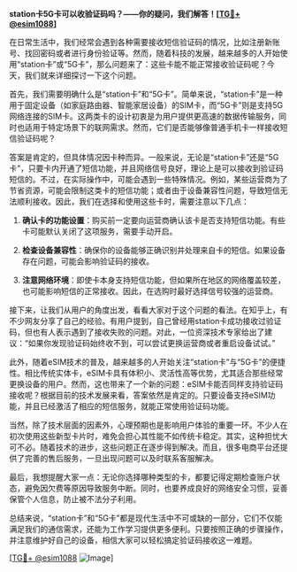 **station卡5G卡可以收验证码吗？——你的疑问，我们解答！[[TG💪+ @esim1088](https://t.me/s/esim1088)]**

在日常生活中，我们经常会遇到各种需要接收短信验证码的情况，比如注册新账号、找回密码或者进行身份验证等。然而，随着科技的发展，越来越多的人开始使用“station卡”或“5G卡”，那么问题来了：这些卡能不能正常接收验证码呢？今天，我们就来详细探讨一下这个问题。

首先，我们需要明确什么是“station卡”和“5G卡”。简单来说，“station卡”是一种用于固定设备（如家庭路由器、智能家居设备）的SIM卡，而“5G卡”则是支持5G网络连接的SIM卡。这两类卡的设计初衷是为用户提供更高速的数据传输服务，同时也适用于特定场景下的联网需求。然而，它们是否能够像普通手机卡一样接收短信验证码呢？

答案是肯定的，但具体情况因卡种而异。一般来说，无论是“station卡”还是“5G卡”，只要卡内开通了短信功能，并且网络信号良好，理论上是可以接收到验证码短信的。不过，在实际操作中，可能会遇到一些特殊情况。例如，某些运营商为了节省资源，可能会限制这类卡的短信功能；或者由于设备兼容性问题，导致短信无法顺利接收。因此，我们在选择和使用这些卡时，需要注意以下几点：

1. **确认卡的功能设置**：购买前一定要向运营商确认该卡是否支持短信功能。有些卡可能默认关闭了这项服务，需要手动开启。

2. **检查设备兼容性**：确保你的设备能够正确识别并处理来自卡的短信。如果设备存在问题，可能会影响验证码的接收。

3. **注意网络环境**：即使卡本身支持短信功能，但如果所在地区的网络覆盖较差，也可能影响短信的正常接收。因此，在选购时最好选择信号较强的运营商。

接下来，让我们从用户的角度出发，看看大家对于这个问题的看法。在知乎上，有不少网友分享了自己的经验。有用户提到，自己曾经用station卡成功接收过验证码，但也有人表示遇到了接收失败的问题。对此，一位资深技术专家给出了建议：“如果你发现验证码始终收不到，可以尝试更换运营商或者重启设备试试。”

此外，随着eSIM技术的普及，越来越多的人开始关注“station卡”与“5G卡”的便捷性。相比传统实体卡，eSIM卡具有体积小、灵活性高等优势，尤其适合那些经常更换设备的用户。然而，这也带来了一个新的问题：eSIM卡能否同样支持验证码接收呢？根据目前的技术发展来看，答案依然是肯定的。只要设备支持eSIM功能，并且已经激活了相应的短信服务，就能正常使用验证码功能。

当然，除了技术层面的因素外，心理预期也是影响用户体验的重要一环。不少人在初次使用这些新型卡片时，难免会担心其性能不如传统卡稳定。其实，这种担忧大可不必。随着技术的进步，这些问题正在逐步得到解决。而且，很多电商平台还提供了完善的售后服务，一旦出现问题可以及时联系客服解决。

最后，我想提醒大家一点：无论你选择哪种类型的卡，都要记得定期检查账户状态，避免因欠费等原因导致服务中断。同时，也要养成良好的网络安全习惯，妥善保管个人信息，防止被不法分子利用。

总结来说，“station卡”和“5G卡”都是现代生活中不可或缺的一部分，它们不仅能满足我们的通信需求，还能为工作学习提供更多便利。只要按照正确的步骤操作，并注意维护好自己的设备，相信大家可以轻松搞定验证码接收这一难题。

[[TG💪+ @esim1088](https://t.me/s/esim1088) ![Image](https://i.postimg.cc/4NQfJmqS/Snipaste-2025-05-13-00-14-12.png)]